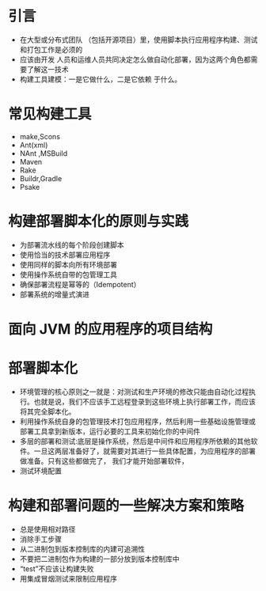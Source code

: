 # 引言
- 在大型或分布式团队
（包括开源项目）里，使用脚本执行应用程序构建、测试和打包工作是必须的
- 应该由开发
人员和运维人员共同决定怎么做自动化部署，因为这两个角色都需要了解这一技术
- 构建工具建模：一是它做什么，二是它依赖
于什么。

# 常见构建工具
- make,Scons
- Ant(xml)
- NAnt ,MSBuild
- Maven
- Rake
- Buildr,Gradle
- Psake


# 构建部署脚本化的原则与实践
- 为部署流水线的每个阶段创建脚本
- 使用恰当的技术部署应用程序
- 使用同样的脚本向所有环境部署
- 使用操作系统自带的包管理工具
- 确保部署流程是幂等的（Idempotent）
- 部署系统的增量式演进

# 面向 JVM 的应用程序的项目结构

# 部署脚本化
- 环境管理的核心原则之一就是：对测试和生产环境的修改只能由自动化过程执行。也就是说，我们不应该手工远程登录到这些环境上执行部署工作，而应该将其完全脚本化。
- 利用操作系统自身的包管理技术打包应用程序，然后利用一些基础设施管理或部署工具拿到新版本，运行必要的工具来初始化你的中间件
- 多层的部署和测试:底层是操作系统，然后是中间件和应用程序所依赖的其他软件。一旦这两层准备好了，就需要对其进行一些具体配置，为应用程序的部署做准备。只有这些都做完了，
我们才能开始部署软件，
- 测试环境配置

# 构建和部署问题的一些解决方案和策略
- 总是使用相对路径
- 消除手工步骤
- 从二进制包到版本控制库的内建可追溯性
- 不要把二进制包作为构建的一部分放到版本控制库中
- “test”不应该让构建失败
- 用集成冒烟测试来限制应用程序
